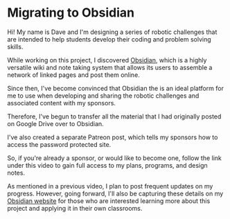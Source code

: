 # Migrating to Obsidian
Hi! My name is Dave and I'm designing a series of robotic challenges that are intended to help students develop their coding and problem solving skills.

While working on this project, I discovered [Obsidian](https://obsidian.md/), which is a highly versatile wiki and note taking system that allows its users to assemble a network of linked pages and post them online.  

Since then, I've become convinced that Obsidian the is an ideal platform for me to use when developing and sharing the robotic challenges and associated content with my sponsors.

Therefore, I've begun to transfer all the material that I had originally posted on Google Drive over to Obsidian.

I've also created a separate Patreon post, which tells my sponsors how to access the password protected site.  

So, if you're already a sponsor, or would like to become one, follow the link under this video to gain full access to my plans, programs, and design notes.

As mentioned in a previous video, I plan to post frequent updates on my progress. However,  going forward, I'll also be capturing these details on my [Obsidian website](https://publish.obsidian.md/tournamentrobotics) for those who are interested learning more about this project and applying it in their own classrooms.